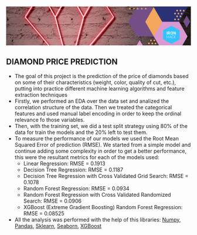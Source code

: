 
![Image](https://github.com/JulianTrufero/Diamond-Price-Prediction/blob/main/Images/PORTADA.jpg)

## DIAMOND PRICE PREDICTION
- The goal of this project is the prediction of the price of diamonds based on some of their characteristics (weight, color, quality of cut, etc.), putting into practice different machine learning algorithms and feature extraction techniques
- Firstly, we performed an EDA over the data set and analized the correlation structure of the data. Then we treated the categorical features and used manual label encoding in order to keep the ordinal relevance fo those variables.
- Then, with the training set, we did a test split strategy using 80% of the data for train the models and the 20% left to test them.
- To measure the performance of our models we used the Root Mean Squared Error of prediction (RMSE). We started from a simple model and continue adding some complexity in order to get a better performance, this were the resultant metrics for each of the models used:  
  - Linear Regression: RMSE = 0.1913
  - Decision Tree Regression: RMSE = 0.1187
  - Decision Tree Regression with Cross Validated Grid Search: RMSE = 0.1078
  - Random Forest Regression: RMSE = 0.0934
  - Random Forest Regression with Cross Validated Randomized Search: RMSE = 0.0906
  - XGBoost (Extreme Gradient Boosting) Random Forest Regression: RMSE = 0.08525
- All the analysis was performed with the help of this libraries: [Numpy](https://numpy.org/doc/), [Pandas](https://pandas.pydata.org/docs), [Sklearn](https://scikit-learn.org/stable/), [Seaborn](https://seaborn.pydata.org/), [XGBoost](https://xgboost.readthedocs.io/en/latest/) 

# 
